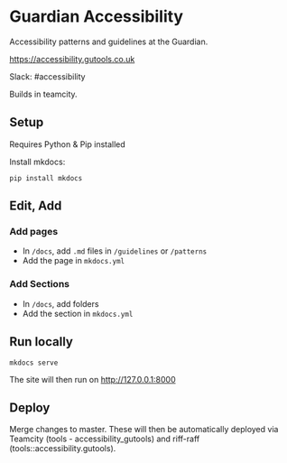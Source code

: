 # Guardian Accessibility

Accessibility patterns and guidelines at the Guardian.

https://accessibility.gutools.co.uk

Slack: #accessibility

Builds in teamcity.

## Setup

Requires Python & Pip installed

Install mkdocs:
```
pip install mkdocs
```

## Edit, Add

### Add pages

- In `/docs`, add `.md` files in `/guidelines` or `/patterns`
- Add the page in `mkdocs.yml`

### Add Sections

- In `/docs`, add folders
- Add the section in `mkdocs.yml`

## Run locally

```
mkdocs serve
```

The site will then run on http://127.0.0.1:8000

## Deploy

Merge changes to master. These will then be automatically deployed via Teamcity (tools - accessibility_gutools) and riff-raff (tools::accessibility.gutools).
